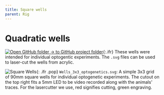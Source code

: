 ```yaml
---
title: Square wells
parent: Rig
---
```


# Quadratic wells

[![Open GitHub folder]({{"/assets/img/GitHub-Mark-32px.png"|relative_url}}) → to GitHub project folder](https://github.com/reiserlab/Component-Design/tree/main/Rig/Square_wells_90mm){:.ifr}
These wells were intended for individual optogentic experiments. The `.svg` files can be used to laser-cut the wells from acrylic.

![Square Wells]({{"/assets/img/Rig/Square_wells_90mm/Wells_3x3_optogenetics.png"|relative_url}}){: .ifr .pop}
`Wells_3x3_optogenetics.svg`: A simple 3x3 grid of 90mm square wells for individual optogenetic experiments. The cutout on the top right fits a 5mm LED to be video recorded along with the animals' traces. For the lasercutter we use, red signifies cutting, green engraving.
